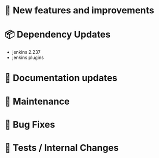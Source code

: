 # 🚀 New features and improvements

# 📦 Dependency Updates
- jenkins 2.237
- jenkins plugins
# 📝 Documentation updates

# 👻 Maintenance

# 🐛 Bug Fixes

# 🚦 Tests / Internal Changes
